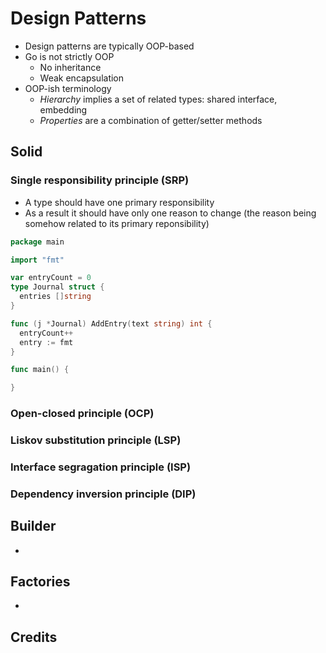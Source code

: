 # Design Patterns

- Design patterns are typically OOP-based
- Go is not strictly OOP
  - No inheritance
  - Weak encapsulation
- OOP-ish terminology
  - _Hierarchy_ implies a set of related types: shared interface, embedding
  - _Properties_ are a combination of getter/setter methods

## Solid

### Single responsibility principle (SRP)
- A type should have one primary responsibility
- As a result it should have only one reason to change (the reason being somehow related to its primary reponsibility)

```go
package main

import "fmt"

var entryCount = 0
type Journal struct {
  entries []string
}

func (j *Journal) AddEntry(text string) int {
  entryCount++
  entry := fmt
}

func main() {

}
```

### Open-closed principle (OCP)
### Liskov substitution principle (LSP)
### Interface segragation principle (ISP)
### Dependency inversion principle (DIP)

## Builder

- 

## Factories

- 

## Credits
